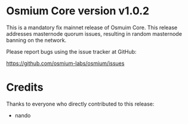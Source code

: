 # Osmium Core version v1.0.2

This is a mandatory fix mainnet release of Osmuim Core. This release addresses masternode quorum issues, resulting in random masternode banning on the network.

Please report bugs using the issue tracker at GitHub:

  <https://github.com/osmium-labs/osmium/issues>


# Credits

Thanks to everyone who directly contributed to this release:

- nando